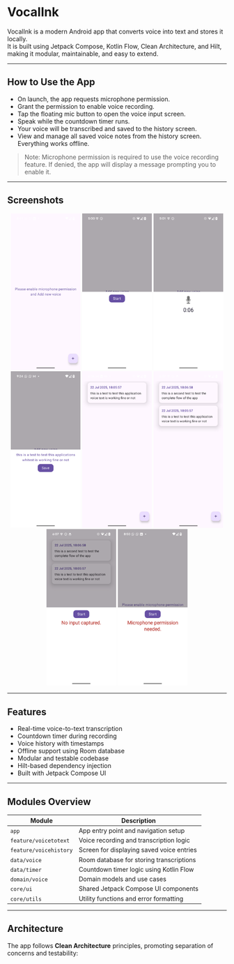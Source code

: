 # VocalInk

VocalInk is a modern Android app that converts voice into text and stores it locally.  
It is built using Jetpack Compose, Kotlin Flow, Clean Architecture, and Hilt, making it modular, maintainable, and easy to extend.

---

## How to Use the App

- On launch, the app requests microphone permission.
- Grant the permission to enable voice recording.
- Tap the floating mic button to open the voice input screen.
- Speak while the countdown timer runs.
- Your voice will be transcribed and saved to the history screen.
- View and manage all saved voice notes from the history screen. Everything works offline.

> Note: Microphone permission is required to use the voice recording feature. If denied, the app will display a message prompting you to enable it.

---
## Screenshots

<p align="center">
  <img src="screenshots/1.png" width="160"/>
  <img src="screenshots/2.png" width="160"/>
  <img src="screenshots/3.png" width="160"/>
  <img src="screenshots/3.1.png" width="160"/>
  <img src="screenshots/4.png" width="160"/>
  <img src="screenshots/5.png" width="160"/>
  <img src="screenshots/6.png" width="160"/>
  <img src="screenshots/6.1.png" width="160"/>
</p>

---

## Features

- Real-time voice-to-text transcription
- Countdown timer during recording
- Voice history with timestamps
- Offline support using Room database
- Modular and testable codebase
- Hilt-based dependency injection
- Built with Jetpack Compose UI

---

## Modules Overview

| Module                   | Description                                     |
|--------------------------|-------------------------------------------------|
| `app`                    | App entry point and navigation setup            |
| `feature/voicetotext`    | Voice recording and transcription logic         |
| `feature/voicehistory`   | Screen for displaying saved voice entries       |
| `data/voice`             | Room database for storing transcriptions        |
| `data/timer`             | Countdown timer logic using Kotlin Flow         |
| `domain/voice`           | Domain models and use cases                     |
| `core/ui`                | Shared Jetpack Compose UI components            |
| `core/utils`             | Utility functions and error formatting          |

---

## Architecture

The app follows **Clean Architecture** principles, promoting separation of concerns and testability:
